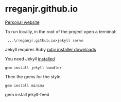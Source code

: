 # rreganjr.github.io

[Personal website](https://rreganjr.github.io/)

To run locally, in the root of the project open a terminal:

```
 ...\rreganjr.github.io>jekyll serve
```
Jekyll requires Ruby [ruby installer downloads](https://rubyinstaller.org/downloads/)

You need Jekyll [installed](https://jekyllrb.com/docs/installation/)
```
gem install jekyll bundler
```

Then the gems for the style
```
gem install minima
```
gem install jekyll-feed